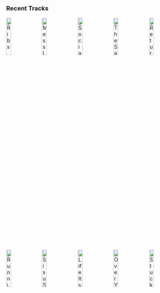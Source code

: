 ### Recent Tracks
[<img src='https://lastfm.freetls.fastly.net/i/u/300x300/bf9dabcbd7d199f68da2e6a16300d260.png' width='16%' height='16%' alt='Ribs'>](https://www.last.fm/music/lorde/_/ribs)&nbsp;&nbsp;&nbsp;&nbsp;[<img src='https://lastfm.freetls.fastly.net/i/u/300x300/8e9b587a6f577478e9e6480235811f7d.png' width='16%' height='16%' alt='Mess Is Mine'>](https://www.last.fm/music/vance%2bjoy/_/mess%2bis%2bmine)&nbsp;&nbsp;&nbsp;&nbsp;[<img src='https://lastfm.freetls.fastly.net/i/u/300x300/df8b4b56ea039510f335bf9f1f0e25c9.png' width='16%' height='16%' alt='Social Cues'>](https://www.last.fm/music/cage%2bthe%2belephant/_/social%2bcues)&nbsp;&nbsp;&nbsp;&nbsp;[<img src='https://lastfm.freetls.fastly.net/i/u/300x300/c77e4077953a892dde4b0da53ef8d056.png' width='16%' height='16%' alt='The Same Way'>](https://www.last.fm/music/don%2bdiablo/_/the%2bsame%2bway)&nbsp;&nbsp;&nbsp;&nbsp;[<img src='https://lastfm.freetls.fastly.net/i/u/300x300/b5d4ce7e20d857987217da91db944b60.png' width='16%' height='16%' alt='Return'>](https://www.last.fm/music/james%2bnewton%2bhoward/_/return)&nbsp;&nbsp;&nbsp;&nbsp;<br>[<img src='https://lastfm.freetls.fastly.net/i/u/300x300/023b55185e1cb8c6be28eeee580e2472.png' width='16%' height='16%' alt='Running on Raindrops'>](https://www.last.fm/music/james%2bnewton%2bhoward/_/running%2bon%2braindrops)&nbsp;&nbsp;&nbsp;&nbsp;[<img src='https://lastfm.freetls.fastly.net/i/u/300x300/023b55185e1cb8c6be28eeee580e2472.png' width='16%' height='16%' alt='Sisu Swims'>](https://www.last.fm/music/james%2bnewton%2bhoward/_/sisu%2bswims)&nbsp;&nbsp;&nbsp;&nbsp;[<img src='https://lastfm.freetls.fastly.net/i/u/300x300/05646a91f163b15d9f08642bbe170abf.png' width='16%' height='16%' alt='Life Itself'>](https://www.last.fm/music/glass%2banimals/_/life%2bitself)&nbsp;&nbsp;&nbsp;&nbsp;[<img src='https://lastfm.freetls.fastly.net/i/u/300x300/7e2eac5f16fcb80fac361b64a03acfe6.png' width='16%' height='16%' alt='Over You'>](https://www.last.fm/music/syn%2bcole/_/over%2byou)&nbsp;&nbsp;&nbsp;&nbsp;[<img src='https://lastfm.freetls.fastly.net/i/u/300x300/06e1a315f4e6c24171c7e0f758c552f6.png' width='16%' height='16%' alt='Stuck in Your Head'>](https://www.last.fm/music/calista%2bgarcia/_/stuck%2bin%2byour%2bhead)&nbsp;&nbsp;&nbsp;&nbsp;<br>
